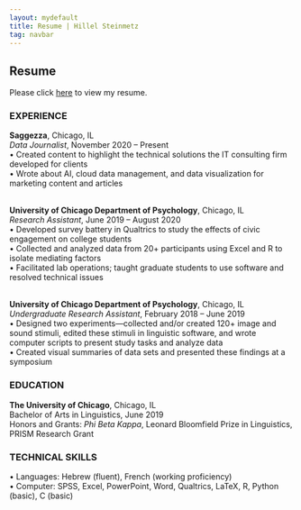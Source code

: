 ```yaml
---
layout: mydefault
title: Resume | Hillel Steinmetz
tag: navbar
---
```


<h2>Resume</h2>
<div class="mobilecont">
  <div class="mobileblock"></div>
  <div class="mobileblock"></div>
  <div class="mobileblock"></div>
  <div class="mobileblock"></div>
  <div class="mobileblock"></div>
</div>
<p class="mobile">
Please click <a href="/content/resume-hsteinmetz.pdf">here</a> to view my resume.
</p>
<div class="pdf">
<div class="resume">
<p class="resume"><h3>EXPERIENCE</h3>

<strong>Saggezza</strong>, Chicago, IL<br>
<em>Data Journalist</em>, November 2020 – Present<br>
•	Created content to highlight the technical solutions the IT consulting firm developed for clients<br>
•	Wrote about AI, cloud data management, and data visualization for marketing content and articles<br>
<br>

<strong>University of Chicago Department of Psychology</strong>, Chicago, IL<br>
<em>Research Assistant</em>, June 2019 – August 2020 <br>
•	Developed survey battery in Qualtrics to study the effects of civic engagement on college students<br>
•	Collected and analyzed data from 20+ participants using Excel and R to isolate mediating factors<br>
•	Facilitated lab operations; taught graduate students to use software and resolved technical issues<br>
<br>

<strong>University of Chicago Department of Psychology</strong>, Chicago, IL<br>
<em>Undergraduate Research Assistant</em>, February 2018 – June 2019 <br>
•	Designed two experiments—collected and/or created 120+ image and sound stimuli, edited these stimuli in linguistic software, and wrote computer scripts to present study tasks and analyze data<br>
•	Created visual summaries of data sets and presented these findings at a symposium<br>

<p class="resume"><h3>EDUCATION</h3>
<strong>The University of Chicago</strong>, Chicago, IL<br>
Bachelor of Arts in Linguistics, June 2019<br>
Honors and Grants: <em>Phi Beta Kappa</em>, Leonard Bloomfield Prize in Linguistics, PRISM Research Grant</p>

<p class="resume"><h3> TECHNICAL SKILLS </h3>
• Languages: Hebrew (fluent), French (working proficiency)<br>
• Computer: SPSS, Excel, PowerPoint, Word, Qualtrics, LaTeX, R, Python (basic), C (basic)</p><br><br>

<div class="mobilecont">
  <div class="mobileblock"></div>
  <div class="mobileblock"></div>
  <div class="mobileblock"></div>
  <div class="mobileblock"></div>
  <div class="mobileblock"></div>
</div>

